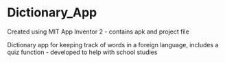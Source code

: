# Dictionary_App

Created using MIT App Inventor 2 - contains apk and project file

Dictionary app for keeping track of words in a foreign language, includes a quiz function - developed to help with school studies
